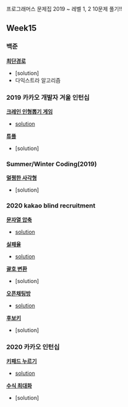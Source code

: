 프로그래머스 문제집 2019 ~
레벨 1, 2
10문제 풀기!!

## Week15
### 백준
[**최단경로**](https://www.acmicpc.net/problem/1753)
* [solution]
* 다익스트라 알고리즘


### 2019 카카오 개발자 겨울 인턴십
[**크레인 인형뽑기 게임**](https://programmers.co.kr/learn/courses/30/lessons/64061)

* [solution](https://github.com/DohyunYoun/study/blob/10f8199a15/src/main/java/algorithm/bruteforce/Programmers64061.java)

[**튜플**](https://programmers.co.kr/learn/courses/30/lessons/64065)

* [solution]

### Summer/Winter Coding(2019)
[**멀쩡한 사각형**](https://programmers.co.kr/learn/courses/30/lessons/62048)

* [solution]
  
### 2020 kakao blind recruitment
[**문자열 압축**](https://programmers.co.kr/learn/courses/30/lessons/60057)

* [solution](https://github.com/DohyunYoun/study/blob/master/src/main/java/algorithm/Programmers60057.java)

[**실패율**](https://programmers.co.kr/learn/courses/30/lessons/42889)

* [solution](https://github.com/DohyunYoun/study/blob/master/src/main/java/algorithm/Programmers42889.java)
  
[**괄호 변환**](https://programmers.co.kr/learn/courses/30/lessons/60058)

* [solution]

[**오픈채팅방**](https://programmers.co.kr/learn/courses/30/lessons/42888)

* [solution](https://github.com/DohyunYoun/study/blob/master/src/main/java/algorithm/Programmers42888.java)

[**후보키**](https://programmers.co.kr/learn/courses/30/lessons/42890)

* [solution]

### 2020 카카오 인턴십
[**키패드 누르기**](https://programmers.co.kr/learn/courses/30/lessons/67256)

* [solution](https://github.com/DohyunYoun/study/blob/master/src/main/java/algorithm/Programmers67256.java)

[**수식 최대화**](https://programmers.co.kr/learn/courses/30/lessons/67257)

* [solution]

